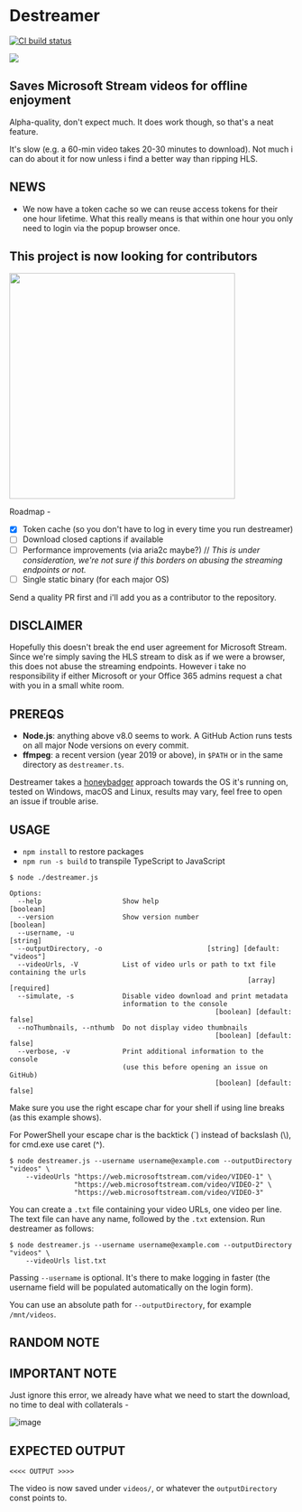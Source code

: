 # Destreamer

<a href="https://github.com/snobu/destreamer/actions">
  <img src="https://github.com/snobu/destreamer/workflows/Node%20CI/badge.svg" alt="CI build status" />
</a>

![](logo.png)

## Saves Microsoft Stream videos for offline enjoyment

Alpha-quality, don't expect much. It does work though, so that's a neat feature.

It's slow (e.g. a 60-min video takes 20-30 minutes to download). Not much i can do about it for now unless i find a better way than ripping HLS.

## NEWS

- We now have a token cache so we can reuse access tokens for their one hour lifetime. What this really means is that within one hour you only need to login via the popup browser once.

## This project is now looking for contributors
<img src="https://www.whitesourcesoftware.com/wp-content/uploads/2018/02/10-github-to-follow.jpg" width=400 />

Roadmap -
- [X] Token cache (so you don't have to log in every time you run destreamer)
- [ ] Download closed captions if available
- [ ] Performance improvements (via aria2c maybe?) // _This is under consideration, we're not sure if this borders on abusing the streaming endpoints or not._
- [ ] Single static binary (for each major OS)

Send a quality PR first and i'll add you as a contributor to the repository.

## DISCLAIMER

Hopefully this doesn't break the end user agreement for Microsoft Stream. Since we're simply saving the HLS stream to disk as if we were a browser, this does not abuse the streaming endpoints. However i take no responsibility if either Microsoft or your Office 365 admins request a chat with you in a small white room.

## PREREQS

* **Node.js**: anything above v8.0 seems to work. A GitHub Action runs tests on all major Node versions on every commit.
* **ffmpeg**: a recent version (year 2019 or above), in `$PATH` or in the same directory as `destreamer.ts`.

Destreamer takes a [honeybadger](https://www.youtube.com/watch?v=4r7wHMg5Yjg) approach towards the OS it's running on, tested on Windows, macOS and Linux, results may vary, feel free to open an issue if trouble arise.

## USAGE

* `npm install` to restore packages
* `npm run -s build` to transpile TypeScript to JavaScript

```
$ node ./destreamer.js

Options:
  --help                    Show help                               [boolean]
  --version                 Show version number                     [boolean]
  --username, -u                                                     [string]
  --outputDirectory, -o                          [string] [default: "videos"]
  --videoUrls, -V           List of video urls or path to txt file containing the urls
                                                           [array] [required]
  --simulate, -s            Disable video download and print metadata
                            information to the console
                                                   [boolean] [default: false]
  --noThumbnails, --nthumb  Do not display video thumbnails
                                                   [boolean] [default: false]
  --verbose, -v             Print additional information to the console
                            (use this before opening an issue on GitHub)
                                                   [boolean] [default: false]
```

Make sure you use the right escape char for your shell if using line breaks (as this example shows).

For PowerShell your escape char is the backtick (`) instead of backslash (\\), for cmd.exe use caret (^).

```
$ node destreamer.js --username username@example.com --outputDirectory "videos" \
    --videoUrls "https://web.microsoftstream.com/video/VIDEO-1" \
                "https://web.microsoftstream.com/video/VIDEO-2" \
                "https://web.microsoftstream.com/video/VIDEO-3"
```

You can create a `.txt` file containing your video URLs, one video per line. The text file can have any name, followed by the `.txt` extension. Run destreamer as follows:
```
$ node destreamer.js --username username@example.com --outputDirectory "videos" \
    --videoUrls list.txt
```

Passing `--username` is optional. It's there to make logging in faster (the username field will be populated automatically on the login form).

You can use an absolute path for `--outputDirectory`, for example `/mnt/videos`.

## RANDOM NOTE

## IMPORTANT NOTE
Just ignore this error, we already have what we need to start the download, no time to deal with collaterals -

![image](https://user-images.githubusercontent.com/6472374/77905069-4c585000-728e-11ea-914e-26f1ce5e595b.png)


## EXPECTED OUTPUT

```
<<<< OUTPUT >>>>
```

The video is now saved under `videos/`, or whatever the `outputDirectory` const points to.